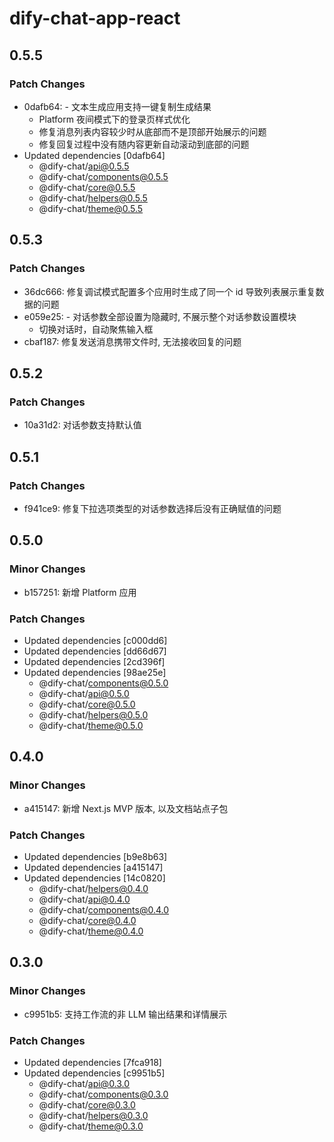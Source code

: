 # dify-chat-app-react

## 0.5.5

### Patch Changes

- 0dafb64: - 文本生成应用支持一键复制生成结果
  - Platform 夜间模式下的登录页样式优化
  - 修复消息列表内容较少时从底部而不是顶部开始展示的问题
  - 修复回复过程中没有随内容更新自动滚动到底部的问题
- Updated dependencies [0dafb64]
  - @dify-chat/api@0.5.5
  - @dify-chat/components@0.5.5
  - @dify-chat/core@0.5.5
  - @dify-chat/helpers@0.5.5
  - @dify-chat/theme@0.5.5

## 0.5.3

### Patch Changes

- 36dc666: 修复调试模式配置多个应用时生成了同一个 id 导致列表展示重复数据的问题
- e059e25: - 对话参数全部设置为隐藏时, 不展示整个对话参数设置模块
  - 切换对话时，自动聚焦输入框
- cbaf187: 修复发送消息携带文件时, 无法接收回复的问题

## 0.5.2

### Patch Changes

- 10a31d2: 对话参数支持默认值

## 0.5.1

### Patch Changes

- f941ce9: 修复下拉选项类型的对话参数选择后没有正确赋值的问题

## 0.5.0

### Minor Changes

- b157251: 新增 Platform 应用

### Patch Changes

- Updated dependencies [c000dd6]
- Updated dependencies [dd66d67]
- Updated dependencies [2cd396f]
- Updated dependencies [98ae25e]
  - @dify-chat/components@0.5.0
  - @dify-chat/api@0.5.0
  - @dify-chat/core@0.5.0
  - @dify-chat/helpers@0.5.0
  - @dify-chat/theme@0.5.0

## 0.4.0

### Minor Changes

- a415147: 新增 Next.js MVP 版本, 以及文档站点子包

### Patch Changes

- Updated dependencies [b9e8b63]
- Updated dependencies [a415147]
- Updated dependencies [14c0820]
  - @dify-chat/helpers@0.4.0
  - @dify-chat/api@0.4.0
  - @dify-chat/components@0.4.0
  - @dify-chat/core@0.4.0
  - @dify-chat/theme@0.4.0

## 0.3.0

### Minor Changes

- c9951b5: 支持工作流的非 LLM 输出结果和详情展示

### Patch Changes

- Updated dependencies [7fca918]
- Updated dependencies [c9951b5]
  - @dify-chat/api@0.3.0
  - @dify-chat/components@0.3.0
  - @dify-chat/core@0.3.0
  - @dify-chat/helpers@0.3.0
  - @dify-chat/theme@0.3.0

